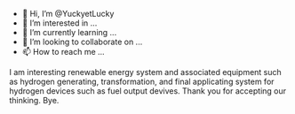 - 👋 Hi, I’m @YuckyetLucky
- 👀 I’m interested in ...
- 🌱 I’m currently learning ...
- 💞️ I’m looking to collaborate on ...
- 📫 How to reach me ...

<!---
YuckyetLucky/YuckyetLucky is a ✨ special ✨ repository because its `README.md` (this file) appears on your GitHub profile.
You can click the Preview link to take a look at your changes.
--->
I am interesting renewable energy system and associated equipment such as hydrogen generating, transformation, and final applicating system for hydrogen devices such as fuel output devives.
Thank you for accepting our thinking. Bye.
